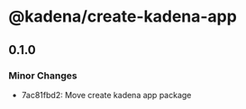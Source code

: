 # @kadena/create-kadena-app

## 0.1.0

### Minor Changes

- 7ac81fbd2: Move create kadena app package
